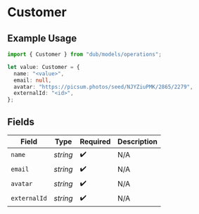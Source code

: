 # Customer

## Example Usage

```typescript
import { Customer } from "dub/models/operations";

let value: Customer = {
  name: "<value>",
  email: null,
  avatar: "https://picsum.photos/seed/NJYZiuPMK/2865/2279",
  externalId: "<id>",
};
```

## Fields

| Field              | Type               | Required           | Description        |
| ------------------ | ------------------ | ------------------ | ------------------ |
| `name`             | *string*           | :heavy_check_mark: | N/A                |
| `email`            | *string*           | :heavy_check_mark: | N/A                |
| `avatar`           | *string*           | :heavy_check_mark: | N/A                |
| `externalId`       | *string*           | :heavy_check_mark: | N/A                |
